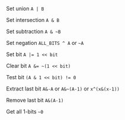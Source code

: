 Set union `A | B`

Set intersection `A & B`

Set subtraction `A & ~B`

Set negation `ALL_BITS ^ A` or `~A`

Set bit `A |= 1 << bit`

Clear bit `A &= ~(1 << bit)`

Test bit `(A & 1 << bit) != 0`

Extract last bit `A&-A` or `A&~(A-1)` or `x^(x&(x-1))`

Remove last bit `A&(A-1)`

Get all 1-bits `~0`
